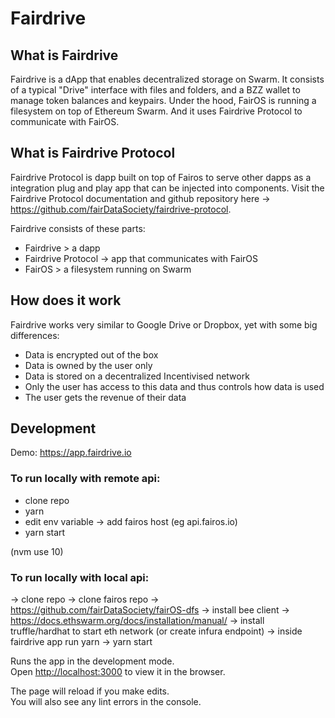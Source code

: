 # Fairdrive

## What is Fairdrive

Fairdrive is a dApp that enables decentralized storage on Swarm. It consists of a typical "Drive" interface with files and folders, and a BZZ wallet to manage token balances and keypairs. Under the hood, FairOS is running a filesystem on top of Ethereum Swarm. And it uses Fairdrive Protocol to communicate with FairOS.

## What is Fairdrive Protocol

Fairdrive Protocol is dapp built on top of Fairos to serve other dapps as a integration plug and play app that can be injected into components. Visit the Fairdrive Protocol documentation and github repository here -> https://github.com/fairDataSociety/fairdrive-protocol.

Fairdrive consists of these parts:

- Fairdrive > a dapp
- Fairdrive Protocol -> app that communicates with FairOS
- FairOS > a filesystem running on Swarm

## How does it work

Fairdrive works very similar to Google Drive or Dropbox, yet with some big differences:

- Data is encrypted out of the box
- Data is owned by the user only
- Data is stored on a decentralized Incentivised network
- Only the user has access to this data and thus controls how data is used
- The user gets the revenue of their data

## Development

Demo: https://app.fairdrive.io

### To run locally with remote api:

- clone repo
- yarn
- edit env variable -> add fairos host (eg api.fairos.io)
- yarn start

(nvm use 10)

### To run locally with local api:

-> clone repo
-> clone fairos repo -> https://github.com/fairDataSociety/fairOS-dfs
-> install bee client -> https://docs.ethswarm.org/docs/installation/manual/
-> install truffle/hardhat to start eth network (or create infura endpoint)
-> inside fairdrive app run yarn
-> yarn start

Runs the app in the development mode.<br>
Open [http://localhost:3000](http://localhost:3000) to view it in the browser.

The page will reload if you make edits.<br>
You will also see any lint errors in the console.

